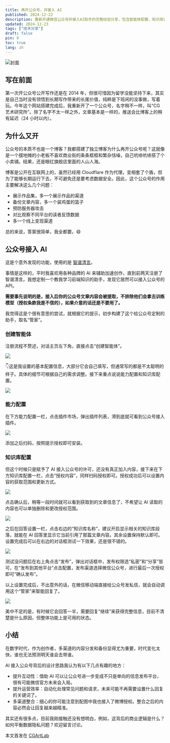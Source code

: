 ```yaml
---
title: 再开公众号，并接入 AI
published: 2024-12-22
description: 重新开通微信公众号并接入AI助手的完整经验分享，包含智能体配置、知识库设置和多平台内容分发策略
updated: 2024-12-23
tags: ["技术分享"]
draft: false
pin: 0
toc: true
lang: zh
---
```


![封面](./_images/再开公众号，并接入%20AI-1754591833063.webp)

## 写在前面

第一次开公众号公开写作还是在 2014 年，但很可惜因为留学没能坚持下来，其实是自己当时没有领悟到长期写作带来的长尾价值，纯粹是下班闲的没事做，写着玩。今年这个网站搭建完成后，我重新开了一个公众号，名字稍不一样，叫“CG 艺术研究所”。除了名字不太一样之外，文章基本是一样的，推送会比博客上的稍有延迟（24 小时以内）。

## 为什么又开

公众号的本质不也是一个博客？我都搭建了独立博客为什么再开公众号呢？这就像是一个摆地摊的小老板不喜欢商业街的条条框框和繁杂恬噪，自己吭哧吭哧搭了个小卖铺。结果，还是眼红旗舰店里面的人山人海。

博客是公开在互联网上的，虽然已经用 Cloudflare 作为代理，变相套了个盾，但为了能够长期运行下去，不可避免还是要考虑数据安全。因此，这个公众号的作用主要解决这么几个问题：

- 展示作品集，多一个展示作品的渠道
- 备份文章内容，多一个装鸡蛋的篮子
- 预防服务器攻击
- 对比观察不同平台的读者反馈数据
- 多一个线上变现渠道

总的来说，答案很简单，我全都要。😄

## 公众号接入 AI

这是个意外发现的功能，使用的是 [智谱清言](https://chatglm.cn/)。

事情是这样的，平时我喜欢用各种品牌的 AI 来辅助加速创作，直到前两天注册了智谱清言。我想定制一个教我学习前端知识的助手，发现它居然可以接入公众号的 API。

**需要事先说明的是，接入后你的公众号文章内容会被提取，不排除他们会拿去训练模型（授权条款我是不信的），如果介意的话还是不要用了。**

我觉得这是个很有意思的尝试，就根据它的提示，初步构建了这个给公众号定制的助手，取名“管家”。

### 创建智能体

注册流程不赘述，对话主页左下角，直接点击“创建智能体”。

![](./_images/再开公众号，并接入%20AI-1754591858393.webp)

👇这是我设置的基本配置信息，大部分它会自己填写，但通常写的都是不太聪明的样子。具体的细节可根据自己的需求调整。接下来重点说说能力配置和知识库配置。

![](./_images/再开公众号，并接入%20AI-1754591873456.webp)

### 能力配置

在下方能力配置一栏，点击插件市场，弹出插件列表，滑到底就可看到公众号接入插件。

![](./_images/再开公众号，并接入%20AI-1754591886496.webp)

添加之后扫码，按照提示授权即可安装。

### 知识库配置

但这个时候只是赋予了 AI 接入公众号的许可，还没有真正加入内容，接下来在下方知识库配置一栏，点击“授权内容”，同样扫码授权即可。授权成功后可以设置内容的获取范围和更新方式。

![](./_images/再开公众号，并接入%20AI-1754591897821.webp)

点击确认后，稍等一段时间就可以看到获取到的文章信息了，不希望让 AI 读取的内容也可以单独删除和更改授权范围。

![](./_images/再开公众号，并接入%20AI-1754591909903.webp)

之后在回答设置一栏，点击右边的“知识库名称”，建议开启显示相关的知识库段落，就能在 AI 回答里显示它当前引用了那篇文章内容。其余设置保持默认即可。设置完成后可以在右边的对话框测试一下效果，还是很不错的。

![](./_images/再开公众号，并接入%20AI-1754591922638.webp)

测试没问题后在右上角点击“发布”，弹出对话框中，发布权限选“私密”和“分享”皆可，在“发布到其他平台”点击配置，发布渠道选择微信公众号，进行最后一次授权即可“确认发布”。

以上设置完成后，不出意外的话，在微信移动端直接给公众号发私信，就会自动调用这个“管家”来智能回复了。

![](./_images/再开公众号，并接入%20AI-1754591936919.webp)

美中不足的是，有时候它会回答一半，需要回复“继续”来获得完整信息，目前不清楚是什么原因，但整体功能上是可用的状态。

## 小结

在数字时代，作为创作者，多渠道的内容分发和备份显得尤为重要，时代变化太快，谁也无法预测明天谁会去带谁。

AI 接入公众号背后的设计思路我认为有以下几点有趣的地方：

- 提升互动性：借助 AI 可以让公众号进一步变成不只是单向的信息发布平台，很有可能微信官方未来会入局。
- 提升运营效率：自动化处理常见问题和请求，未来可能不再需要设置什么回复的关键词了。
- 多渠道整合：细心的你可能注意到配图中我也接入了微博授权。整合之后的内容必然会让回复越来越精准。

其实还有很多点，目前我刚接触还没有想明白，例如，这背后的商业逻辑是什么？如何平衡数据隐私问题？欢迎留言讨论。

本文首发在 [CGArtLab](https://cgartlab.com)